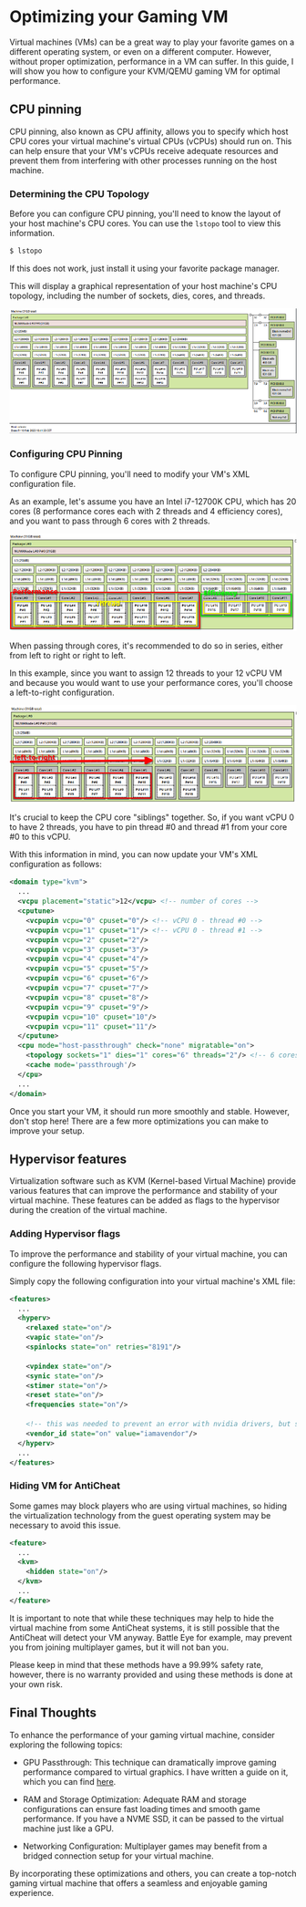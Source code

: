 # Optimizing your Gaming VM

Virtual machines (VMs) can be a great way to play your favorite games on a different operating system, or even on a different computer. However, without proper optimization, performance in a VM can suffer. In this guide, I will show you how to configure your KVM/QEMU gaming VM for optimal performance.


## CPU pinning

CPU pinning, also known as CPU affinity, allows you to specify which host CPU cores your virtual machine's virtual CPUs (vCPUs) should run on. This can help ensure that your VM's vCPUs receive adequate resources and prevent them from interfering with other processes running on the host machine.

### Determining the CPU Topology

Before you can configure CPU pinning, you'll need to know the layout of your host machine's CPU cores. You can use the `lstopo` tool to view this information.

```ruby
$ lstopo
```
If this does not work, just install it using your favorite package manager.

This will display a graphical representation of your host machine's CPU topology, including the number of sockets, dies, cores, and threads.

<img src="../.res/gaming/vm-optimization/lstopo-demo.png" alt="example image of lstopo"/>

### Configuring CPU Pinning

To configure CPU pinning, you'll need to modify your VM's XML configuration file. 

As an example, let's assume you have an Intel i7-12700K CPU, which has 20 cores (8 performance cores each with 2 threads and 4 efficiency cores), and you want to pass through 6 cores with 2 threads.

<img src="../.res/gaming/vm-optimization/lstopo-cpu-example.png" alt="example image of lstopo"/>

When passing through cores, it's recommended to do so in series, either from left to right or right to left. 

In this example, since you want to assign 12 threads to your 12 vCPU VM and because you would want to use your performance cores, you'll choose a left-to-right configuration.

<img src="../.res/gaming/vm-optimization/lstopo-selected-cores.png" alt="example image of lstopo"/>

It's crucial to keep the CPU core "siblings" together. 
So, if you want vCPU 0 to have 2 threads, you have to pin thread #0 and thread #1 from your core #0 to this vCPU.

With this information in mind, you can now update your VM's XML configuration as follows:

```xml
<domain type="kvm">
  ...
  <vcpu placement="static">12</vcpu> <!-- number of cores -->
  <cputune>
    <vcpupin vcpu="0" cpuset="0"/> <!-- vCPU 0 - thread #0 -->
    <vcpupin vcpu="1" cpuset="1"/> <!-- vCPU 0 - thread #1 -->
    <vcpupin vcpu="2" cpuset="2"/>
    <vcpupin vcpu="3" cpuset="3"/>
    <vcpupin vcpu="4" cpuset="4"/>
    <vcpupin vcpu="5" cpuset="5"/>
    <vcpupin vcpu="6" cpuset="6"/>
    <vcpupin vcpu="7" cpuset="7"/>
    <vcpupin vcpu="8" cpuset="8"/>
    <vcpupin vcpu="9" cpuset="9"/>
    <vcpupin vcpu="10" cpuset="10"/>
    <vcpupin vcpu="11" cpuset="11"/>
  </cputune>
  <cpu mode="host-passthrough" check="none" migratable="on">
    <topology sockets="1" dies="1" cores="6" threads="2"/> <!-- 6 cores and 2 threads -->
    <cache mode='passthrough'/>
  </cpu>
  ...
</domain>
```

Once you start your VM, it should run more smoothly and stable. 
However, don't stop here! There are a few more optimizations you can make to improve your setup.


## Hypervisor features

Virtualization software such as KVM (Kernel-based Virtual Machine) provide various features that can improve the performance and stability of your virtual machine. 
These features can be added as flags to the hypervisor during the creation of the virtual machine.

### Adding Hypervisor flags

To improve the performance and stability of your virtual machine, you can configure the following hypervisor flags. 

Simply copy the following configuration into your virtual machine's XML file:

```xml
<features>
  ...
  <hyperv>
    <relaxed state="on"/>
    <vapic state="on"/>
    <spinlocks state="on" retries="8191"/>

    <vpindex state="on"/>
    <synic state="on"/>
    <stimer state="on"/>
    <reset state="on"/>
    <frequencies state="on"/>

    <!-- this was needed to prevent an error with nvidia drivers, but should now be obsolete -->
    <vendor_id state="on" value="iamavendor"/>
  </hyperv>
  ...
</features>
```

### Hiding VM for AntiCheat

Some games may block players who are using virtual machines, so hiding the virtualization technology from the guest operating system may be necessary to avoid this issue.

```xml
<feature>
  ...
  <kvm>
    <hidden state="on"/>
  </kvm>
  ...
</feature>
```

It is important to note that while these techniques may help to hide the virtual machine from some AntiCheat systems, it is still possible that the AntiCheat will detect your VM anyway. 
Battle Eye for example, may prevent you from joining multiplayer games, but it will not ban you.

Please keep in mind that these methods have a 99.99% safety rate, however, there is no warranty provided and using these methods is done at your own risk.


## Final Thoughts

To enhance the performance of your gaming virtual machine, consider exploring the following topics:

  * GPU Passthrough: This technique can dramatically improve gaming performance compared to virtual graphics. I have written a guide on it, which you can find [here](gpu-passthrough.md).

  * RAM and Storage Optimization: Adequate RAM and storage configurations can ensure fast loading times and smooth game performance. If you have a NVME SSD, it can be passed to the virtual machine just like a GPU.

  * Networking Configuration: Multiplayer games may benefit from a bridged connection setup for your virtual machine.

By incorporating these optimizations and others, you can create a top-notch gaming virtual machine that offers a seamless and enjoyable gaming experience.